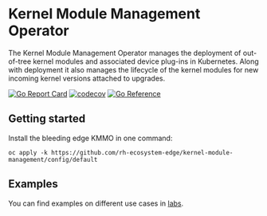 # Kernel Module Management Operator

The Kernel Module Management Operator manages the deployment of out-of-tree kernel modules and
associated device plug-ins in Kubernetes. Along with deployment it also manages the lifecycle of
the kernel modules for new incoming kernel versions attached to upgrades.

[![Go Report Card](https://goreportcard.com/badge/github.com/rh-ecosystem-edge/kernel-module-management)](https://goreportcard.com/report/github.com/rh-ecosystem-edge/kernel-module-management)
[![codecov](https://codecov.io/gh/rh-ecosystem-edge/kernel-module-management/branch/main/graph/badge.svg?token=OMIRXMN03W)](https://codecov.io/gh/rh-ecosystem-edge/kernel-module-management)
[![Go Reference](https://pkg.go.dev/badge/github.com/rh-ecosystem-edge/kernel-module-management.svg)](https://pkg.go.dev/github.com/rh-ecosystem-edge/kernel-module-management)

## Getting started
Install the bleeding edge KMMO in one command:
```shell
oc apply -k https://github.com/rh-ecosystem-edge/kernel-module-management/config/default
```

## Examples
You can find examples on different use cases in [labs](https://github.com/rh-ecosystem-edge/kernel-module-management/tree/main/docs/labs).
